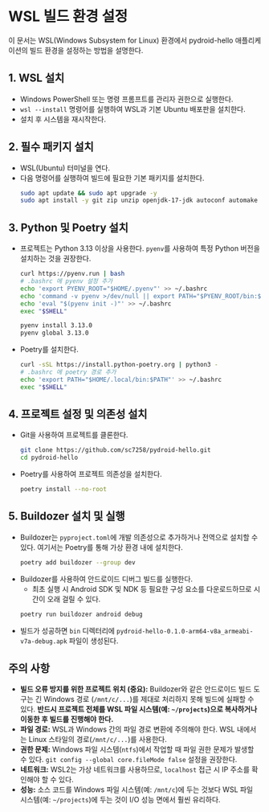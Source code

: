 # WSL 빌드 환경 설정

이 문서는 WSL(Windows Subsystem for Linux) 환경에서 pydroid-hello 애플리케이션의 빌드 환경을 설정하는 방법을 설명한다.

## 1. WSL 설치

- Windows PowerShell 또는 명령 프롬프트를 관리자 권한으로 실행한다.
- `wsl --install` 명령어를 실행하여 WSL과 기본 Ubuntu 배포판을 설치한다.
- 설치 후 시스템을 재시작한다.

## 2. 필수 패키지 설치

- WSL(Ubuntu) 터미널을 연다.
- 다음 명령어를 실행하여 빌드에 필요한 기본 패키지를 설치한다.
  ```bash
  sudo apt update && sudo apt upgrade -y
  sudo apt install -y git zip unzip openjdk-17-jdk autoconf automake libtool pkg-config zlib1g-dev libncurses5-dev libncursesw5-dev libtinfo5 cmake libffi-dev libssl-dev
  ```

## 3. Python 및 Poetry 설치

- 프로젝트는 Python 3.13 이상을 사용한다. `pyenv`를 사용하여 특정 Python 버전을 설치하는 것을 권장한다.
  ```bash
  curl https://pyenv.run | bash
  # .bashrc 에 pyenv 설정 추가
  echo 'export PYENV_ROOT="$HOME/.pyenv"' >> ~/.bashrc
  echo 'command -v pyenv >/dev/null || export PATH="$PYENV_ROOT/bin:$PATH"' >> ~/.bashrc
  echo 'eval "$(pyenv init -)"' >> ~/.bashrc
  exec "$SHELL"
  
  pyenv install 3.13.0
  pyenv global 3.13.0
  ```
- Poetry를 설치한다.
  ```bash
  curl -sSL https://install.python-poetry.org | python3 -
  # .bashrc 에 poetry 경로 추가
  echo 'export PATH="$HOME/.local/bin:$PATH"' >> ~/.bashrc
  exec "$SHELL"
  ```

## 4. 프로젝트 설정 및 의존성 설치

- Git을 사용하여 프로젝트를 클론한다.
  ```bash
  git clone https://github.com/sc7258/pydroid-hello.git
  cd pydroid-hello
  ```
- Poetry를 사용하여 프로젝트 의존성을 설치한다.
  ```bash
  poetry install --no-root
  ```

## 5. Buildozer 설치 및 실행

- Buildozer는 `pyproject.toml`에 개발 의존성으로 추가하거나 전역으로 설치할 수 있다. 여기서는 Poetry를 통해 가상 환경 내에 설치한다.
  ```bash
  poetry add buildozer --group dev
  ```
- Buildozer를 사용하여 안드로이드 디버그 빌드를 실행한다.
  - 최초 실행 시 Android SDK 및 NDK 등 필요한 구성 요소를 다운로드하므로 시간이 오래 걸릴 수 있다.
  ```bash
  poetry run buildozer android debug
  ```
- 빌드가 성공하면 `bin` 디렉터리에 `pydroid-hello-0.1.0-arm64-v8a_armeabi-v7a-debug.apk` 파일이 생성된다.

## 주의 사항

- **빌드 오류 방지를 위한 프로젝트 위치 (중요):** Buildozer와 같은 안드로이드 빌드 도구는 긴 Windows 경로 (`/mnt/c/...`)를 제대로 처리하지 못해 빌드에 실패할 수 있다. **반드시 프로젝트 전체를 WSL 파일 시스템(예: `~/projects`)으로 복사하거나 이동한 후 빌드를 진행해야 한다.**
- **파일 경로:** WSL과 Windows 간의 파일 경로 변환에 주의해야 한다. WSL 내에서는 Linux 스타일의 경로(`/mnt/c/...`)를 사용한다.
- **권한 문제:** Windows 파일 시스템(`ntfs`)에서 작업할 때 파일 권한 문제가 발생할 수 있다. `git config --global core.fileMode false` 설정을 권장한다.
- **네트워크:** WSL2는 가상 네트워크를 사용하므로, `localhost` 접근 시 IP 주소를 확인해야 할 수 있다.
- **성능:** 소스 코드를 Windows 파일 시스템(예: `/mnt/c`)에 두는 것보다 WSL 파일 시스템(예: `~/projects`)에 두는 것이 I/O 성능 면에서 훨씬 유리하다.
